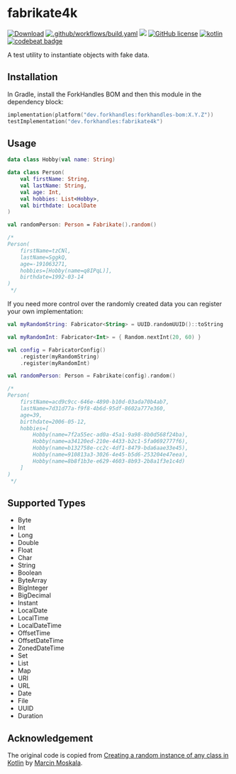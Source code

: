 # fabrikate4k

<a href="https://mvnrepository.com/artifact/dev.forkhandles"><img alt="Download" src="https://img.shields.io/maven-central/v/dev.forkhandles/forkhandles-bom"></a>
[![.github/workflows/build.yaml](https://github.com/fork-handles/forkhandles/actions/workflows/build.yaml/badge.svg)](https://github.com/fork-handles/forkhandles/actions/workflows/build.yaml)
<a href="https://codecov.io/gh/fork-handles/forkhandles"><img src="https://codecov.io/gh/fork-handles/forkhandles/branch/trunk/graph/badge.svg"/></a>
<a href="http//www.apache.org/licenses/LICENSE-2.0"><img alt="GitHub license" src="https://img.shields.io/badge/license-Apache%20License%202.0-blue.svg?style=flat"></a>
<a href="http://kotlinlang.org"><img alt="kotlin" src="https://img.shields.io/badge/kotlin-1.5-blue.svg"></a>
<a href="https://codebeat.co/projects/github-com-fork-handles-forkhandles-trunk"><img alt="codebeat badge" src="https://codebeat.co/badges/5b369ed4-af27-46f4-ad9c-a307d900617e"></a>

A test utility to instantiate objects with fake data.

## Installation
In Gradle, install the ForkHandles BOM and then this module in the dependency block:

```kotlin
implementation(platform("dev.forkhandles:forkhandles-bom:X.Y.Z"))
testImplementation("dev.forkhandles:fabrikate4k")
```

## Usage

```kotlin
data class Hobby(val name: String)

data class Person(
    val firstName: String,
    val lastName: String,
    val age: Int,
    val hobbies: List<Hobby>,
    val birthdate: LocalDate
)

val randomPerson: Person = Fabrikate().random()

/*
Person(
    firstName=tzCNl, 
    lastName=SggkQ, 
    age=-191063271, 
    hobbies=[Hobby(name=q8IPqL)], 
    birthdate=1992-03-14
)
 */
```

If you need more control over the randomly created data you can register your own implementation:

```kotlin
val myRandomString: Fabricator<String> = UUID.randomUUID()::toString

val myRandomInt: Fabricator<Int> = { Random.nextInt(20, 60) }

val config = FabricatorConfig()
    .register(myRandomString)
    .register(myRandomInt)

val randomPerson: Person = Fabrikate(config).random()

/*
Person(
    firstName=acd9c9cc-646e-4890-b10d-03ada70b4ab7,
    lastName=7d31d77a-f9f8-4b6d-95df-8602a777e360, 
    age=39, 
    birthdate=2006-05-12,
    hobbies=[
        Hobby(name=7f2a55ec-ad0a-45a1-9a98-8b0d568f24ba), 
        Hobby(name=a34120ed-210e-4433-b2c1-5fa0692777f6), 
        Hobby(name=b132758e-cc2c-4df1-8479-bda6aae33e45), 
        Hobby(name=910813a3-3026-4e45-b5d6-253204e47eea), 
        Hobby(name=8b8f1b3e-e629-4603-8b93-2b8a1f3e1c4d)
    ]
)
 */
```

## Supported Types

* Byte
* Int
* Long
* Double
* Float
* Char
* String
* Boolean
* ByteArray
* BigInteger
* BigDecimal
* Instant
* LocalDate
* LocalTime
* LocalDateTime
* OffsetTime
* OffsetDateTime
* ZonedDateTime
* Set
* List
* Map
* URI
* URL
* Date
* File
* UUID
* Duration

## Acknowledgement

The original code is copied
from [Creating a random instance of any class in Kotlin](https://blog.kotlin-academy.com/creating-a-random-instance-of-any-class-in-kotlin-b6168655b64a)
by [Marcin Moskala](http://marcinmoskala.com/).
